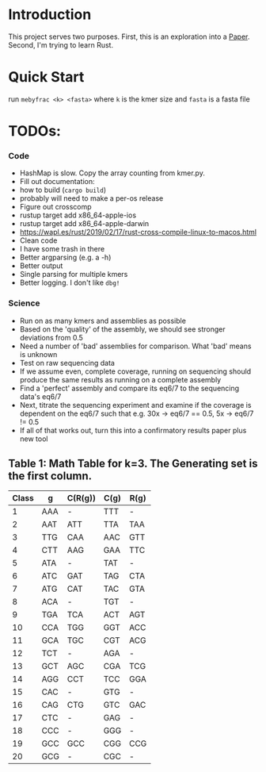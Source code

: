 # Introduction

This project serves two purposes. First, this is an exploration into a [Paper](https://arxiv.org/pdf/1112.1528.pdf).
Second, I'm trying to learn Rust.

# Quick Start

run `mebyfrac <k> <fasta>` where `k` is the kmer size and `fasta` is a fasta file

# TODOs:

### Code
- HashMap is slow. Copy the array counting from kmer.py.
- Fill out documentation:
- how to build (`cargo build`)
- probably will need to make a per-os release 
- Figure out crosscomp
 - rustup target add x86_64-apple-ios
 - rustup target add x86_64-apple-darwin
 - https://wapl.es/rust/2019/02/17/rust-cross-compile-linux-to-macos.html
- Clean code
 - I have some trash in there
- Better argparsing (e.g. a -h)
- Better output
- Single parsing for multiple kmers
- Better logging. I don't like `dbg!`

### Science
- Run on as many kmers and assemblies as possible
 - Based on the 'quality' of the assembly, we should see stronger deviations from 0.5
 - Need a number of 'bad' assemblies for comparison. What 'bad' means is unknown
- Test on raw sequencing data
 - If we assume even, complete coverage, running on sequencing should produce the same results as running on a complete
   assembly
 - Find a 'perfect' assembly and compare its eq6/7 to the sequencing data's eq6/7
 - Next, titrate the sequencing experiment and examine if the coverage is dependent on the eq6/7 such that e.g. 30x ->
   eq6/7 == 0.5, 5x -> eq6/7 != 0.5
- If all of that works out, turn this into a confirmatory results paper plus new tool

## Table 1: Math Table for k=3. The Generating set is the first column. 

| Class | g   | C(R(g)) | C(g) | R(g) |
|-------|-----|---------|------|------|
| 1     | AAA | -       | TTT  | -    |
| 2     | AAT | ATT     | TTA  | TAA  |
| 3     | TTG | CAA     | AAC  | GTT  |
| 4     | CTT | AAG     | GAA  | TTC  |
| 5     | ATA | -       | TAT  | -    |
| 6     | ATC | GAT     | TAG  | CTA  |
| 7     | ATG | CAT     | TAC  | GTA  |
| 8     | ACA | -       | TGT  | -    |
| 9     | TGA | TCA     | ACT  | AGT  |
| 10    | CCA | TGG     | GGT  | ACC  |
| 11    | GCA | TGC     | CGT  | ACG  |
| 12    | TCT | -       | AGA  | -    |
| 13    | GCT | AGC     | CGA  | TCG  |
| 14    | AGG | CCT     | TCC  | GGA  |
| 15    | CAC | -       | GTG  | -    |
| 16    | CAG | CTG     | GTC  | GAC  |
| 17    | CTC | -       | GAG  | -    |
| 18    | CCC | -       | GGG  | -    |
| 19    | GCC | GCC     | CGG  | CCG  |
| 20    | GCG | -       | CGC  | -    |
